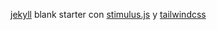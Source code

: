 [jekyll](https://jekyllrb.com/) blank starter con [stimulus.js](https://stimulus.hotwire.dev/) y [tailwindcss](https://tailwindcss.com/)
